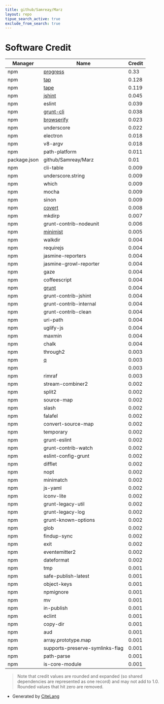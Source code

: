 ```yaml
---
title: github/Samreay/Marz
layout: repo
tipue_search_active: true
exclude_from_search: true
---
```

# Software Credit

|Manager|Name|Credit|
|-------|----|------|
|npm|[progress](https://github.com/visionmedia/node-progress#readme)|0.33|
|npm|[tap](http://www.node-tap.org/)|0.128|
|npm|[tape](https://github.com/substack/tape)|0.119|
|npm|[jshint](http://jshint.com/)|0.045|
|npm|eslint|0.039|
|npm|[grunt-cli](https://github.com/gruntjs/grunt-cli#readme)|0.038|
|npm|[browserify](https://github.com/browserify/browserify#readme)|0.023|
|npm|underscore|0.022|
|npm|electron|0.018|
|npm|v8-argv|0.018|
|npm|path-platform|0.011|
|package.json|github/Samreay/Marz|0.01|
|npm|cli-table|0.009|
|npm|underscore.string|0.009|
|npm|which|0.009|
|npm|mocha|0.009|
|npm|sinon|0.009|
|npm|[covert](https://github.com/substack/covert)|0.008|
|npm|mkdirp|0.007|
|npm|grunt-contrib-nodeunit|0.006|
|npm|[minimist](https://github.com/substack/minimist)|0.005|
|npm|walkdir|0.004|
|npm|requirejs|0.004|
|npm|jasmine-reporters|0.004|
|npm|jasmine-growl-reporter|0.004|
|npm|gaze|0.004|
|npm|coffeescript|0.004|
|npm|[grunt](https://gruntjs.com/)|0.004|
|npm|grunt-contrib-jshint|0.004|
|npm|grunt-contrib-internal|0.004|
|npm|grunt-contrib-clean|0.004|
|npm|uri-path|0.004|
|npm|uglify-js|0.004|
|npm|maxmin|0.004|
|npm|chalk|0.004|
|npm|through2|0.003|
|npm|[q](https://github.com/kriskowal/q)|0.003|
|npm||0.003|
|npm|rimraf|0.003|
|npm|stream-combiner2|0.002|
|npm|split2|0.002|
|npm|source-map|0.002|
|npm|slash|0.002|
|npm|falafel|0.002|
|npm|convert-source-map|0.002|
|npm|temporary|0.002|
|npm|grunt-eslint|0.002|
|npm|grunt-contrib-watch|0.002|
|npm|eslint-config-grunt|0.002|
|npm|difflet|0.002|
|npm|nopt|0.002|
|npm|minimatch|0.002|
|npm|js-yaml|0.002|
|npm|iconv-lite|0.002|
|npm|grunt-legacy-util|0.002|
|npm|grunt-legacy-log|0.002|
|npm|grunt-known-options|0.002|
|npm|glob|0.002|
|npm|findup-sync|0.002|
|npm|exit|0.002|
|npm|eventemitter2|0.002|
|npm|dateformat|0.002|
|npm|tmp|0.001|
|npm|safe-publish-latest|0.001|
|npm|object-keys|0.001|
|npm|npmignore|0.001|
|npm|mv|0.001|
|npm|in-publish|0.001|
|npm|eclint|0.001|
|npm|copy-dir|0.001|
|npm|aud|0.001|
|npm|array.prototype.map|0.001|
|npm|supports-preserve-symlinks-flag|0.001|
|npm|path-parse|0.001|
|npm|is-core-module|0.001|


> Note that credit values are rounded and expanded (so shared dependencies are represented as one record) and may not add to 1.0. Rounded values that hit zero are removed.


- Generated by [CiteLang](https://github.com/vsoch/citelang)
